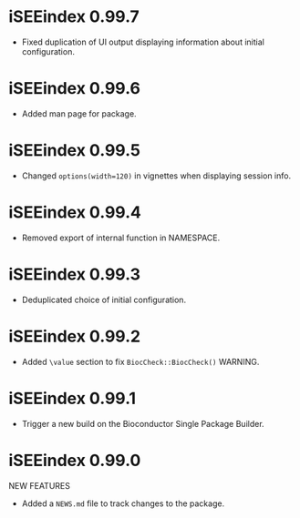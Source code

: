 # iSEEindex 0.99.7

* Fixed duplication of UI output displaying information about initial configuration.

# iSEEindex 0.99.6

* Added man page for package.

# iSEEindex 0.99.5

* Changed `options(width=120)` in vignettes when displaying session info.

# iSEEindex 0.99.4

* Removed export of internal function in NAMESPACE.

# iSEEindex 0.99.3

* Deduplicated choice of initial configuration.

# iSEEindex 0.99.2

* Added `\value` section to fix `BiocCheck::BiocCheck()` WARNING.

# iSEEindex 0.99.1

* Trigger a new build on the Bioconductor Single Package Builder.

# iSEEindex 0.99.0

NEW FEATURES

* Added a `NEWS.md` file to track changes to the package.
